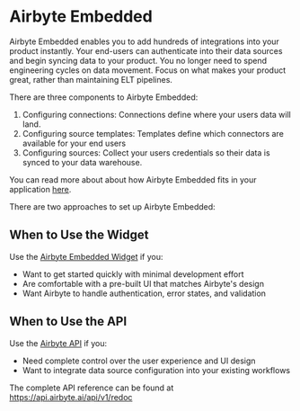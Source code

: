 # Airbyte Embedded

Airbyte Embedded enables you to add hundreds of integrations into your product instantly. Your end-users can authenticate into their data sources and begin syncing data to your product. You no longer need to spend engineering cycles on data movement. Focus on what makes your product great, rather than maintaining ELT pipelines.

There are three components to Airbyte Embedded:
1. Configuring connections: Connections define where your users data will land.
2. Configuring source templates: Templates define which connectors are available for your end users
3. Configuring sources: Collect your users credentials so their data is synced to your data warehouse.

You can read more about about how Airbyte Embedded fits in your application [here](https://airbyte.com/blog/how-to-build-ai-apps-with-customer-context).

There are two approaches to set up Airbyte Embedded:

## When to Use the Widget
Use the [Airbyte Embedded Widget](./widget/README.md) if you:
- Want to get started quickly with minimal development effort
- Are comfortable with a pre-built UI that matches Airbyte's design
- Want Airbyte to handle authentication, error states, and validation

## When to Use the API
Use the [Airbyte API](./api/README.md) if you:
- Need complete control over the user experience and UI design
- Want to integrate data source configuration into your existing workflows

The complete API reference can be found at https://api.airbyte.ai/api/v1/redoc